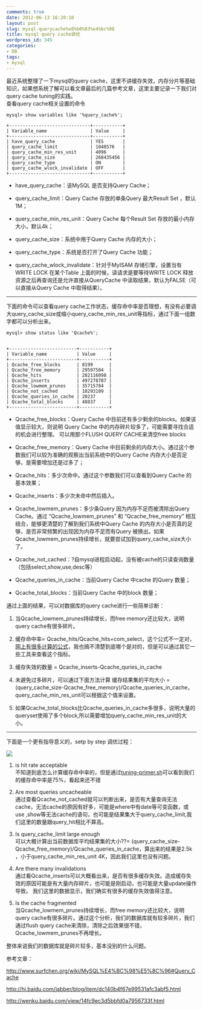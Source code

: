 ```yaml
---
comments: true
date: 2012-06-13 16:20:10
layout: post
slug: mysql-querycache%e8%b0%83%e4%bc%98
title: mysql query cache调优
wordpress_id: 345
categories:
- DB
tags:
- mysql
---
```


最近系统整理了一下mysql的query cache，这里不讲缓存失效，内存分片等基础知识，如果想系统了解可以看文章最后的几篇参考文章，这里主要记录一下我们对query cache tuning的实践。  
查看query cache相关设置的命令

	mysql> show variables like '%query_cache%';

    +------------------------------+-----------+
    | Variable_name                | Value     |
    +------------------------------+-----------+
    | have_query_cache             | YES       |
    | query_cache_limit            | 1048576   |
    | query_cache_min_res_unit     | 4096      |
    | query_cache_size             | 268435456 |
    | query_cache_type             | ON        |
    | query_cache_wlock_invalidate | OFF       |
    +------------------------------+-----------+

	
* have_query_cache：该MySQL 是否支持Query Cache；

* query_cache_limit：Query Cache 存放的单条Query 最大Result Set ，默认1M；

* query_cache_min_res_unit：Query Cache 每个Result Set 存放的最小内存大小，默认4k；

* query_cache_size：系统中用于Query Cache 内存的大小；
	
* query_cache_type：系统是否打开了Query Cache 功能；

* query_cache_wlock_invalidate：针对于MyISAM 存储引擎，设置当有WRITE LOCK 在某个Table 上面的时候，读请求是要等待WRITE LOCK 释放资源之后再查询还是允许直接从QueryCache 中读取结果，默认为FALSE（可以直接从Query Cache 中取得结果）。

<!-- more -->

****

下面的命令可以查看query cache工作状态，缓存命中率是否理想，有没有必要调大query_cache_size或缩小query_cache_min_res_unit等指标，通过下面一组数字都可以分析出来。

	mysql> show status like 'Qcache%';


    +-------------------------+-----------+
    | Variable_name           | Value     |
    +-------------------------+-----------+
    | Qcache_free_blocks      | 8199      |
    | Qcache_free_memory      | 29597504  |
    | Qcache_hits             | 282116098 |
    | Qcache_inserts          | 497278707 |
    | Qcache_lowmem_prunes    | 35715784  |
    | Qcache_not_cached       | 10293109  |
    | Qcache_queries_in_cache | 20237     |
    | Qcache_total_blocks     | 48837     |
    +-------------------------+-----------+

	
* Qcache_free_blocks：Query Cache 中目前还有多少剩余的blocks。如果该值显示较大，则说明 Query Cache 中的内存碎片较多了，可能需要寻找合适的机会进行整理。 可以用那个FLUSH QUERY CACHE来清空free blocks
	
* Qcache_free_memory：Query Cache 中目前剩余的内存大小。通过这个参数我们可以较为准确的观察出当前系统中的Query Cache 内存大小是否足够，是需要增加还是过多了；
	
* Qcache_hits：多少次命中。通过这个参数我们可以查看到Query Cache 的基本效果；

* Qcache_inserts：多少次未命中然后插入。

* Qcache_lowmem_prunes：多少条Query 因为内存不足而被清除出Query Cache。通过 “Qcache_lowmem_prunes” 和 “Qcache_free_memory” 相互结合，能够更清楚的了解到我们系统中Query Cache 的内存大小是否真的足够，是否非常频繁的出现因为内存不足而有Query 被换出。如果Qcache_lowmem_prunes持续增长，就要尝试加到query_cache_size大小了。

	
* Qcache_not_cached：?自mysql进程启动起，没有被cache的只读查询数量（包括select,show,use,desc等）

	
* Qcache_queries_in_cache：当前Query Cache 中cache 的Query 数量； 
	
* Qcache_total_blocks：当前Query Cache 中的block 数量；


通过上面的结果，可以对数据库的query cache进行一些简单诊断：

1. 当Qcache_lowmem_prunes持续增长，而free memory还比较大，说明query cache有很多碎片。

2. 缓存命中率= Qcache_hits/Qcache_hits+com_select，这个公式不一定对，[网上有很多计算的公式](http://bbs.chinaunix.net/thread-1700706-1-1.html)，我也搞不清楚到底哪个是对的，但是可以通过其它一些工具来查看这个指标。

3. 缓存失效的数量 = Qcache_inserts-Qcache_quries_in_cache

4. 未避免过多碎片，可以通过下面方法计算 缓存结果集的平均大小 = (query_cache_size-Qcache_free_memory)/Qcache_queries_in_cache，query_cache_min_res_unit可以根据这个值来设置。

5. 如果Qcache_total_blocks比Qcache_queries_in_cache多很多，说明大量的queryset使用了多个block,所以需要增加query_cache_min_res_unit的大小。



****

下面是一个更有指导意义的，setp by step 调优过程：


[![](http://www.kenshinx.me/wp-content/uploads/2012/06/MySQL-Query-Cach.png)](http://www.kenshinx.me/wp-content/uploads/2012/06/MySQL-Query-Cach.png)
	
1. is hit rate acceptable  
不知道到底怎么计算缓存命中率的，但是通过[tuning-primer.sh](http://www.day32.com/MySQL/tuning-primer.sh)可以看到我们的缓存命中率是75%，看起来还不错

2. Are most queries uncacheable  
通过查看Qcache_not_cached就可以判断出来，是否有大量查询无法cache，无法cache的原因有好多，可能是where中有date等可变函数，或use ,show等无法cache的语句，也可能是结果集大于query_cache_limit,我们这里的数量跟query_hit相比不算高。

3. Is query_cache_limit large enough  
可以大概计算出当前数据库平均结果集的大小??= (query_cache_size-Qcache_free_memory)/Qcache_queries_in_cache，算出来的结果是2.5k ，小于query_cache_min_res_unit 4K，因此我们这里也没有问题。

4. Are there many invalidations  
通过看Qcache_inserts可以大概看出来，是否有很多缓存失效。造成缓存失效的原因可能是有大量内存碎片，也可能是刚启动，也可能是大量update操作导致。
我们这里的数据显示，我们确实有很多的缓存失效值得注意。

5. Is the cache fragmented  
当Qcache_lowmem_prunes持续增长，而free memory还比较大，说明query cache有很多碎片。通过这个分析，我们的数据库就有较多碎片，我们通过flush query cache来清除，清除之后效果很不错，Qcache_lowmem_prunes不再增长。

整体来说我们的数据库就是碎片较多，基本没别的什么问题。

参考文章：

<http://www.surfchen.org/wiki/MySQL%E4%BC%98%E5%8C%96#Query_Cache>


<http://hi.baidu.com/jabber/blog/item/dc140b4f67e99531afc3abf5.html>


<http://wenku.baidu.com/view/14fc9ec3d5bbfd0a7956733f.html>

